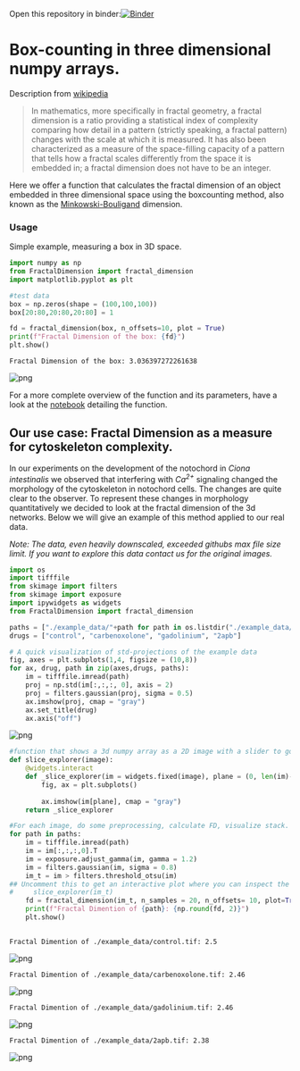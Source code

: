 Open this repository in binder:[![Binder](https://mybinder.org/badge_logo.svg)](https://mybinder.org/v2/gh/ChatzigeorgiouGroup/FractalDimension/master?filepath=https%3A%2F%2Fgithub.com%2FChatzigeorgiouGroup%2FFractalDimension%2Fblob%2Fmaster%2Fnotebooks%2FFractal_dimension_algorithm_build_and_test.ipynb)


# Box-counting in three dimensional numpy arrays.

Description from [wikipedia](https://en.wikipedia.org/wiki/Fractal_dimension)
>In mathematics, more specifically in fractal geometry, a fractal dimension is a ratio providing a statistical index of complexity comparing how detail in a pattern (strictly speaking, a fractal pattern) changes with the scale at which it is measured. It has also been characterized as a measure of the space-filling capacity of a pattern that tells how a fractal scales differently from the space it is embedded in; a fractal dimension does not have to be an integer.

Here we offer a function that calculates the fractal dimension of an object embedded in three dimensional space using the boxcounting method, also known as the [Minkowski-Bouligand](https://en.wikipedia.org/wiki/Minkowski%E2%80%93Bouligand_dimension) dimension.

### Usage
Simple example, measuring a box in 3D space.


```python
import numpy as np
from FractalDimension import fractal_dimension
import matplotlib.pyplot as plt

#test data
box = np.zeros(shape = (100,100,100))
box[20:80,20:80,20:80] = 1

fd = fractal_dimension(box, n_offsets=10, plot = True)
print(f"Fractal Dimension of the box: {fd}")
plt.show()
```

    Fractal Dimension of the box: 3.036397272261638



![png](README_files/README_1_1.png)


For a more complete overview of the function and its parameters, have a look at the [notebook](https://mybinder.org/v2/gh/ChatzigeorgiouGroup/FractalDimension/master?filepath=https%3A%2F%2Fgithub.com%2FChatzigeorgiouGroup%2FFractalDimension%2Fblob%2Fmaster%2Fnotebooks%2FFractal_dimension_algorithm_build_and_test.ipynb) detailing the function.

## Our use case: Fractal Dimension as a measure for cytoskeleton complexity.

In our experiments on the development of the notochord in _Ciona intestinalis_ we observed that interfering with _Ca$^{2+}$_ signaling changed the morphology of the cytoskeleton in notochord cells. The changes are quite clear to the observer. To represent these changes in morphology quantitatively we decided to look at the fractal dimension of the 3d networks. Below we will give an example of this method applied to our real data.

_Note: The data, even heavily downscaled, exceeded githubs max file size limit. If you want to explore this data contact us for the original images._


```python
import os
import tifffile
from skimage import filters
from skimage import exposure
import ipywidgets as widgets
from FractalDimension import fractal_dimension
```


```python
paths = ["./example_data/"+path for path in os.listdir("./example_data/")]
drugs = ["control", "carbenoxolone", "gadolinium", "2apb"]
```


```python
# A quick visualization of std-projections of the example data
fig, axes = plt.subplots(1,4, figsize = (10,8))
for ax, drug, path in zip(axes,drugs, paths):
    im = tifffile.imread(path)
    proj = np.std(im[:,:,:, 0], axis = 2)
    proj = filters.gaussian(proj, sigma = 0.5)
    ax.imshow(proj, cmap = "gray")
    ax.set_title(drug)
    ax.axis("off")
```


![png](README_files/README_6_0.png)



```python
#function that shows a 3d numpy array as a 2D image with a slider to go through the z-dimension.
def slice_explorer(image):
    @widgets.interact
    def _slice_explorer(im = widgets.fixed(image), plane = (0, len(im)-1)):
        fig, ax = plt.subplots()
        
        ax.imshow(im[plane], cmap = "gray")
    return _slice_explorer
```


```python
#For each image, do some preprocessing, calculate FD, visualize stack.
for path in paths:
    im = tifffile.imread(path)
    im = im[:,:,:,0].T
    im = exposure.adjust_gamma(im, gamma = 1.2)
    im = filters.gaussian(im, sigma = 0.8)
    im_t = im > filters.threshold_otsu(im)
## Uncomment this to get an interactive plot where you can inspect the planes of the 3d stack
#     slice_explorer(im_t)
    fd = fractal_dimension(im_t, n_samples = 20, n_offsets= 10, plot=True)
    print(f"Fractal Dimention of {path}: {np.round(fd, 2)}")
    plt.show()
    
```

    Fractal Dimention of ./example_data/control.tif: 2.5



![png](README_files/README_8_1.png)


    Fractal Dimention of ./example_data/carbenoxolone.tif: 2.46



![png](README_files/README_8_3.png)


    Fractal Dimention of ./example_data/gadolinium.tif: 2.46



![png](README_files/README_8_5.png)


    Fractal Dimention of ./example_data/2apb.tif: 2.38



![png](README_files/README_8_7.png)



```python

```
